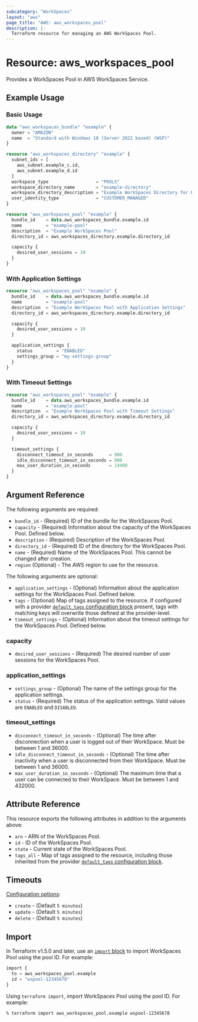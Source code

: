 ```yaml
---
subcategory: "WorkSpaces"
layout: "aws"
page_title: "AWS: aws_workspaces_pool"
description: |-
  Terraform resource for managing an AWS WorkSpaces Pool.
---
```

# Resource: aws_workspaces_pool

Provides a WorkSpaces Pool in AWS WorkSpaces Service.

## Example Usage

### Basic Usage

```terraform
data "aws_workspaces_bundle" "example" {
  owner = "AMAZON"
  name  = "Standard with Windows 10 (Server 2022 based) (WSP)"
}

resource "aws_workspaces_directory" "example" {
  subnet_ids = [
    aws_subnet.example_c.id,
    aws_subnet.example_d.id
  ]
  workspace_type                  = "POOLS"
  workspace_directory_name        = "example-directory"
  workspace_directory_description = "Example WorkSpaces Directory for Pools"
  user_identity_type              = "CUSTOMER_MANAGED"
}

resource "aws_workspaces_pool" "example" {
  bundle_id    = data.aws_workspaces_bundle.example.id
  name         = "example-pool"
  description  = "Example WorkSpaces Pool"
  directory_id = aws_workspaces_directory.example.directory_id

  capacity {
    desired_user_sessions = 10
  }
}
```

### With Application Settings

```terraform
resource "aws_workspaces_pool" "example" {
  bundle_id    = data.aws_workspaces_bundle.example.id
  name         = "example-pool"
  description  = "Example WorkSpaces Pool with Application Settings"
  directory_id = aws_workspaces_directory.example.directory_id

  capacity {
    desired_user_sessions = 10
  }

  application_settings {
    status         = "ENABLED"
    settings_group = "my-settings-group"
  }
}
```

### With Timeout Settings

```terraform
resource "aws_workspaces_pool" "example" {
  bundle_id    = data.aws_workspaces_bundle.example.id
  name         = "example-pool"
  description  = "Example WorkSpaces Pool with Timeout Settings"
  directory_id = aws_workspaces_directory.example.directory_id

  capacity {
    desired_user_sessions = 10
  }

  timeout_settings {
    disconnect_timeout_in_seconds      = 900
    idle_disconnect_timeout_in_seconds = 900
    max_user_duration_in_seconds       = 14400
  }
}
```

## Argument Reference

The following arguments are required:

* `bundle_id` - (Required) ID of the bundle for the WorkSpaces Pool.
* `capacity` - (Required) Information about the capacity of the WorkSpaces Pool. Defined below.
* `description` - (Required) Description of the WorkSpaces Pool.
* `directory_id` - (Required) ID of the directory for the WorkSpaces Pool.
* `name` - (Required) Name of the WorkSpaces Pool. This cannot be changed after creation.
* `region` (Optional) - The AWS region to use for the resource.


The following arguments are optional:

* `application_settings` - (Optional) Information about the application settings for the WorkSpaces Pool. Defined below.
* `tags` - (Optional) Map of tags assigned to the resource. If configured with a provider [`default_tags` configuration block](/docs/providers/aws/index.html#default_tags-configuration-block) present, tags with matching keys will overwrite those defined at the provider-level.
* `timeout_settings` - (Optional) Information about the timeout settings for the WorkSpaces Pool. Defined below.

### capacity

* `desired_user_sessions` - (Required) The desired number of user sessions for the WorkSpaces Pool.

### application_settings

* `settings_group` - (Optional) The name of the settings group for the application settings.
* `status` - (Required) The status of the application settings. Valid values are `ENABLED` and `DISABLED`.

### timeout_settings

* `disconnect_timeout_in_seconds` - (Optional) The time after disconnection when a user is logged out of their WorkSpace. Must be between 1 and 36000.
* `idle_disconnect_timeout_in_seconds` - (Optional) The time after inactivity when a user is disconnected from their WorkSpace. Must be between 1 and 36000.
* `max_user_duration_in_seconds` - (Optional) The maximum time that a user can be connected to their WorkSpace. Must be between 1 and 432000.

## Attribute Reference

This resource exports the following attributes in addition to the arguments above:

* `arn` - ARN of the WorkSpaces Pool.
* `id` - ID of the WorkSpaces Pool.
* `state` - Current state of the WorkSpaces Pool.
* `tags_all` - Map of tags assigned to the resource, including those inherited from the provider [`default_tags` configuration block](https://registry.terraform.io/providers/hashicorp/aws/latest/docs#default_tags-configuration-block).

## Timeouts

[Configuration options](https://developer.hashicorp.com/terraform/language/resources/syntax#operation-timeouts):

* `create` - (Default `5 minutes`)
* `update` - (Default `5 minutes`)
* `delete` - (Default `5 minutes`)

## Import

In Terraform v1.5.0 and later, use an [`import` block](https://developer.hashicorp.com/terraform/language/import) to import WorkSpaces Pool using the pool ID. For example:

```terraform
import {
  to = aws_workspaces_pool.example
  id = "wspool-12345678"
}
```

Using `terraform import`, import WorkSpaces Pool using the pool ID. For example:

```console
% terraform import aws_workspaces_pool.example wspool-12345678
```